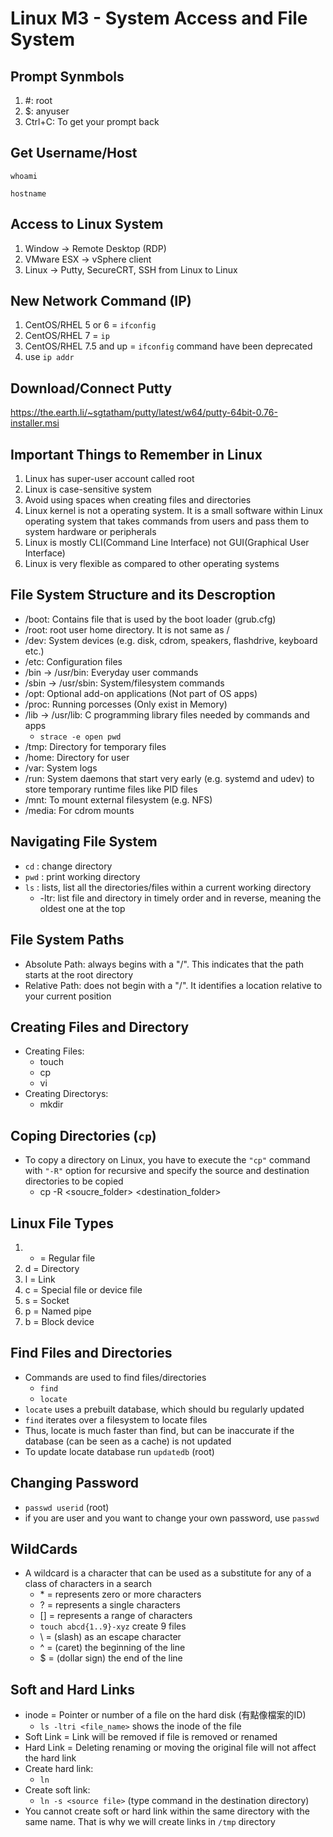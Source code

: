 # Linux M3 - System Access and File System

## Prompt Synmbols
1. #: root
2. $: anyuser
3. Ctrl+C: To get your prompt back

## Get Username/Host
```
whoami
```
```
hostname
```

## Access to Linux System
1. Window -> Remote Desktop (RDP)
2. VMware ESX -> vSphere client
3. Linux -> Putty, SecureCRT, SSH from Linux to Linux

## New Network Command (IP)
1. CentOS/RHEL 5 or 6 = ```ifconfig```
2. CentOS/RHEL 7 = ```ip```
3. CentOS/RHEL 7.5 and up = ```ifconfig``` command have been deprecated
4. use ```ip addr```

## Download/Connect Putty
https://the.earth.li/~sgtatham/putty/latest/w64/putty-64bit-0.76-installer.msi

## Important Things to Remember in Linux
1. Linux has super-user account called root
2. Linux is case-sensitive system
3. Avoid using spaces when creating files and directories
4. Linux kernel is not a operating system. It is a small software within Linux operating system that takes commands from users and pass them to system hardware or peripherals
5. Linux is mostly CLI(Command Line Interface) not GUI(Graphical User Interface)
6. Linux is very flexible as compared to other operating systems

## File System Structure and its Descroption
- /boot: Contains file that is used by the boot loader (grub.cfg)
- /root: root user home directory. It is not same as /
- /dev: System devices (e.g. disk, cdrom, speakers, flashdrive, keyboard etc.)
- /etc: Configuration files
- /bin -> /usr/bin: Everyday user commands
- /sbin -> /usr/sbin: System/filesystem commands
- /opt: Optional add-on applications (Not part of OS apps)
-  /proc: Running porcesses (Only exist in Memory)
-  /lib -> /usr/lib: C programming library files needed by commands and apps
    * ``` strace -e open pwd ```
- /tmp: Directory for temporary files
- /home: Directory for user
- /var: System logs
- /run: System daemons that start very early (e.g. systemd and udev) to store temporary runtime files like PID files
- /mnt: To mount external filesystem (e.g. NFS)
- /media: For cdrom mounts

## Navigating File System
- ```cd``` : change directory
- ```pwd``` : print working directory
- ```ls``` : lists, list all the directories/files within a current working directory
    * -ltr: list file and directory in timely order and in reverse, meaning the oldest one at the top

## File System Paths
- Absolute Path: always begins with a "/". This indicates that the path starts at the root directory
- Relative Path: does not begin with a "/". It identifies a location relative to your current position

## Creating Files and Directory
- Creating Files:
    * touch
    * cp
    * vi
- Creating Directorys:
    * mkdir

## Coping Directories (```cp```)
- To copy a directory on Linux, you have to execute the ```"cp"``` command with ```"-R"``` option for recursive and specify the source and destination directories to be copied
    * cp -R <soucre_folder> <destination_folder>

## Linux File Types
1. - = Regular file
2. d = Directory
3. l = Link
4. c = Special file or device file
5. s = Socket
6. p = Named pipe
7. b = Block device

## Find Files and Directories
- Commands are used to find files/directories
    * ```find```
    * ```locate```
- ```locate``` uses a prebuilt database, which should bu regularly updated
- ```find``` iterates over a filesystem to locate files
- Thus, locate is much faster than find, but can be inaccurate if the database (can be seen as a cache) is not updated
- To update locate database run ```updatedb``` (root)

## Changing Password
- ```passwd userid``` (root)
- if you are user and you want to change your own password, use ```passwd```

## WildCards
- A wildcard is a character that can be used as a substitute for any of a class of characters in a search
    * \* = represents zero or more characters
    * ? = represents a single characters
    * [] = represents a range of characters
    * ```touch abcd{1..9}-xyz``` create 9 files
    * \ = (slash) as an escape character
    * ^ = (caret) the beginning of the line
    * $ = (dollar sign) the end of the line

## Soft and Hard Links
- inode = Pointer or number of a file on the hard disk (有點像檔案的ID)
    * ```ls -ltri <file_name>```  shows the inode of the file
- Soft Link = Link will be removed if file is removed or renamed
- Hard Link = Deleting renaming or moving the original file will not affect the hard link
- Create hard link:
    * ```ln```
- Create soft link:
    * ```ln -s <source file>``` (type command in the destination directory)
- You cannot create soft or hard link within the same directory with the same name. That is why we will create links in ```/tmp``` directory